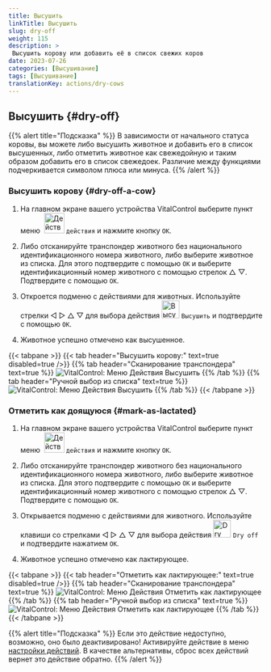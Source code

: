 ```yaml
---
title: Высушить
linkTitle: Высушить
slug: dry-off
weight: 115
description: >
 Высушить корову или добавить её в список свежих коров
date: 2023-07-26
categories: [Высушивание]
tags: [Высушивание]
translationKey: actions/dry-cows
---
```


## Высушить {#dry-off}

{{% alert title="Подсказка" %}}
В зависимости от начального статуса коровы, вы можете либо высушить животное и добавить его в список высушенных, либо отметить животное как свежедойную и таким образом добавить его в список свежедоек. Различие между функциями подчеркивается символом плюса или минуса.
{{% /alert %}}

### Высушить корову {#dry-off-a-cow}

1. На главном экране вашего устройства VitalControl выберите пункт меню &nbsp;<img src="/icons/actions.svg" width="40" align="bottom" alt="Действия" /> `действия` и нажмите кнопку `OK`.

2. Либо отсканируйте транспондер животного без национального идентификационного номера животного, либо выберите животное из списка. Для этого подтвердите с помощью `OK` и выберите идентификационный номер животного с помощью стрелок △ ▽. Подтвердите с помощью `OK`.

3. Откроется подменю с действиями для животных. Используйте стрелки ◁ ▷ △ ▽ для выбора действия <img src="/icons/actions/dryoff-plus.svg" width="35" align="bottom" alt="Высушить" /> `Высушить` и подтвердите с помощью `OK`.

4. Животное успешно отмечено как высушенное.

{{< tabpane >}}
{{< tab header="Высушить корову:" text=true disabled=true />}}
{{% tab header="Сканирование транспондера" text=true %}}
![VitalControl: Меню Действия Высушить](../images/dryoff-scan.png "Высушить корову")
{{% /tab %}}
{{% tab header="Ручной выбор из списка" text=true %}}
![VitalControl: Меню Действия Высушить](../images/dryoff.png "Высушить корову")
{{% /tab %}}
{{< /tabpane >}}

### Отметить как доящуюся {#mark-as-lactated}

1. На главном экране вашего устройства VitalControl выберите пункт меню &nbsp;<img src="/icons/actions.svg" width="40" align="bottom" alt="Действия" /> `действия` и нажмите кнопку `OK`.

2. Либо отсканируйте транспондер животного без национального идентификационного номера животного, либо выберите животное из списка. Для этого подтвердите с помощью `OK` и выберите идентификационный номер животного с помощью стрелок △ ▽. Подтвердите с помощью `OK`.

3. Открывается подменю с действиями для животного. Используйте клавиши со стрелками ◁ ▷ △ ▽ для выбора действия <img src="/icons/actions/dryoff-minus.svg" width="35" align="bottom" alt="Dry off" /> `Dry off` и подтвердите нажатием `OK`.

4. Животное успешно отмечено как лактирующее.

{{< tabpane >}}
{{< tab header="Отметить как лактирующее:" text=true disabled=true />}}
{{% tab header="Сканирование транспондера" text=true %}}
![VitalControl: Меню Действия Отметить как лактирующее](../images/lactated-scan.png "Отметить как лактирующее")
{{% /tab %}}
{{% tab header="Ручной выбор из списка" text=true %}}
![VitalControl: Меню Действия Отметить как лактирующее](../images/lactated.png "Отметить как лактирующее")
{{% /tab %}}
{{< /tabpane >}}


{{% alert title="Подсказка" %}}
Если это действие недоступно, возможно, оно было деактивировано! Активируйте действие в меню [настройки действий](../setting/). В качестве альтернативы, сброс всех действий вернет это действие обратно.
{{% /alert %}}
